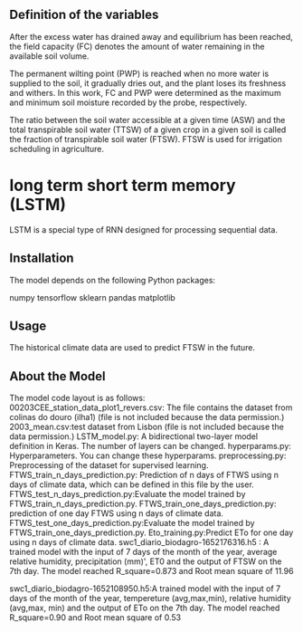 ## Definition of the variables 

After the excess water has drained away and equilibrium has been reached, the field capacity (FC) denotes the amount of water remaining in the available soil volume.

The permanent wilting point (PWP) is reached when no more water is supplied to the soil, it gradually dries out, and the plant loses its freshness and withers.
In this work, FC and PWP were determined as the maximum and minimum soil moisture recorded by the probe, respectively.

The ratio between the soil water accessible at a given time (ASW) and the total transpirable soil water (TTSW) of a given crop in a given soil is called the fraction of transpirable soil water (FTSW). FTSW is used for irrigation scheduling in agriculture.

# long term short term memory (LSTM)
 LSTM is a special type of RNN  designed for processing sequential data. 

## Installation
The model depends on the following Python packages:

numpy
tensorflow
sklearn
pandas
matplotlib

## Usage
The historical climate data are used to predict FTSW in the future.
## About the Model
The model code layout is as follows:
00203CEE_station_data_plot1_revers.csv: The file contains the dataset from colinas do douro (ilha1) (file is not included because the data  permission.) 
2003_mean.csv:test dataset from Lisbon (file is not included because the data  permission.) 
LSTM_model.py: A bidirectional two-layer model definition in Keras. The number of layers can be changed.
hyperparams.py: Hyperparameters. You can change these hyperparams.
preprocessing.py: Preprocessing of the dataset for supervised learning.
FTWS_train_n_days_prediction.py: Prediction of n days of FTWS using n days of climate data, which can be defined in this file by the user.
FTWS_test_n_days_prediction.py:Evaluate the model trained by FTWS_train_n_days_prediction.py.
FTWS_train_one_days_prediction.py: prediction of one day FTWS using n days of climate data.
FTWS_test_one_days_prediction.py:Evaluate the model trained by FTWS_train_one_days_prediction.py.
Eto_training.py:Predict ETo for one day using n days of climate data.
swc1_diario_biodagro-1652176316.h5 : A trained model with the input of 7 days of the month of the year, average relative humidity, precipitation (mm)',
 ET0 and the output of FTSW on the 7th day. The model  reached  R_square=0.873
and Root mean square of 11.96

swc1_diario_biodagro-1652108950.h5:A trained model with the input of 7 days of the month of the year, tempereture (avg,max,min),
relative humidity (avg,max, min) and the output of ETo on the 7th day. The model  reached  R_square=0.90
and Root mean square of 0.53


